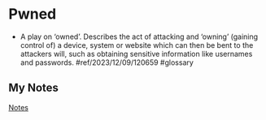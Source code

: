 # Pwned
- A play on ‘owned’. Describes the act of attacking and ‘owning’ (gaining control of) a device, system or website which can then be bent to the attackers will, such as obtaining sensitive information like usernames and passwords. #ref/2023/12/09/120659 #glossary 
## My Notes
[Notes](mynotes/pwned-notes.md)

